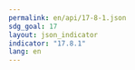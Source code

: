```yaml
---
permalink: en/api/17-8-1.json
sdg_goal: 17
layout: json_indicator
indicator: "17.8.1"
lang: en
---
```

